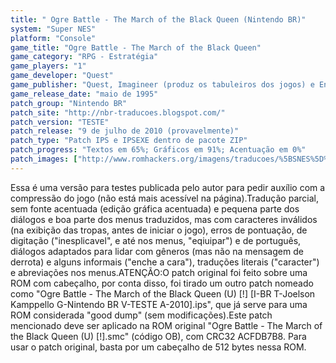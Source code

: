 ```yaml
---
title: " Ogre Battle - The March of the Black Queen (Nintendo BR)"
system: "Super NES"
platform: "Console"
game_title: "Ogre Battle - The March of the Black Queen"
game_category: "RPG - Estratégia"
game_players: "1"
game_developer: "Quest"
game_publisher: "Quest, Imagineer (produz os tabuleiros dos jogos) e Enix"
game_release_date: "maio de 1995"
patch_group: "Nintendo BR"
patch_site: "http://nbr-traducoes.blogspot.com/"
patch_version: "TESTE"
patch_release: "9 de julho de 2010 (provavelmente)"
patch_type: "Patch IPS e IPSEXE dentro de pacote ZIP"
patch_progress: "Textos em 65%; Gráficos em 91%; Acentuação em 0%"
patch_images: ["http://www.romhackers.org/imagens/traducoes/%5BSNES%5D%20Ogre%20Battle%20-%20The%20March%20of%20the%20Black%20Queen%20-%201.png","http://www.romhackers.org/imagens/traducoes/%5BSNES%5D%20Ogre%20Battle%20-%20The%20March%20of%20the%20Black%20Queen%20-%20Nintendo%20BR%20-%202.png","http://www.romhackers.org/imagens/traducoes/%5BSNES%5D%20Ogre%20Battle%20-%20The%20March%20of%20the%20Black%20Queen%20-%20Nintendo%20BR%20-%203.png"]
---
```

Essa é uma versão para testes publicada pelo autor para pedir auxílio com a compressão do jogo (não está mais acessível na página).Tradução parcial, sem fonte acentuada (edição gráfica acentuada) e pequena parte dos diálogos e boa parte dos menus traduzidos, mas com caracteres inválidos (na exibição das tropas, antes de iniciar o jogo), erros de pontuação, de digitação ("inesplicavel", e até nos menus, "eqiuipar") e de português, diálogos adaptados para lidar com gêneros (mas não na mensagem de derrota) e alguns informais ("enche a cara"), traduções literais ("caracter") e abreviações nos menus.ATENÇÃO:O patch original foi feito sobre uma ROM com cabeçalho, por conta disso, foi tirado um outro patch nomeado como "Ogre Battle - The March of the Black Queen (U) [!] [I-BR T-Joelson Kamppello G-Nintendo BR V-TESTE A-2010].ips", que já serve para uma ROM considerada "good dump" (sem modificações).Este patch mencionado deve ser aplicado na ROM original "Ogre Battle - The March of the Black Queen (U) [!].smc" (código OB), com CRC32 ACFDB7B8. Para usar o patch original, basta por um cabeçalho de 512 bytes nessa ROM.